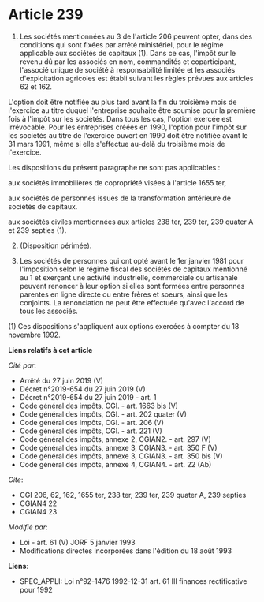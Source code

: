 # Article 239

1. Les sociétés mentionnées au 3 de l'article 206 peuvent opter, dans des conditions qui sont fixées par arrêté ministériel,
pour le régime applicable aux sociétés de capitaux (1). Dans ce cas, l'impôt sur le revenu dû par les associés en nom,
commandités et coparticipant, l'associé unique de société à responsabilité limitée et les associés d'exploitation agricoles
est établi suivant les règles prévues aux articles 62 et 162.

L'option doit être notifiée au plus tard avant la fin du troisième mois de l'exercice au titre duquel l'entreprise souhaite
être soumise pour la première fois à l'impôt sur les sociétés. Dans tous les cas, l'option exercée est irrévocable. Pour les
entreprises créées en 1990, l'option pour l'impôt sur les sociétés au titre de l'exercice ouvert en 1990 doit être notifiée
avant le 31 mars 1991, même si elle s'effectue au-delà du troisième mois de l'exercice.

Les dispositions du présent paragraphe ne sont pas applicables :

aux sociétés immobilières de copropriété visées à l'article 1655 ter,

aux sociétés de personnes issues de la transformation antérieure de sociétés de capitaux.

aux sociétés civiles mentionnées aux articles 238 ter, 239 ter, 239 quater A et 239 septies (1).

2. (Disposition périmée).

3. Les sociétés de personnes qui ont opté avant le 1er janvier 1981 pour l'imposition selon le régime fiscal des sociétés de
capitaux mentionné au 1 et exerçant une activité industrielle, commerciale ou artisanale peuvent renoncer à leur option si
elles sont formées entre personnes parentes en ligne directe ou entre frères et soeurs, ainsi que les conjoints. La
renonciation ne peut être effectuée qu'avec l'accord de tous les associés.

(1) Ces dispositions s'appliquent aux options exercées à compter du 18 novembre 1992.

**Liens relatifs à cet article**

_Cité par_:

  - Arrêté du 27 juin 2019 (V)
  - Décret n°2019-654 du 27 juin 2019 (V)
  - Décret n°2019-654 du 27 juin 2019 - art. 1
  - Code général des impôts, CGI. - art. 1663 bis (V)
  - Code général des impôts, CGI. - art. 202 quater (V)
  - Code général des impôts, CGI. - art. 206 (V)
  - Code général des impôts, CGI. - art. 221 (V)
  - Code général des impôts, annexe 2, CGIAN2. - art. 297 (V)
  - Code général des impôts, annexe 3, CGIAN3. - art. 350 F (V)
  - Code général des impôts, annexe 3, CGIAN3. - art. 350 bis (V)
  - Code général des impôts, annexe 4, CGIAN4. - art. 22 (Ab)

_Cite_:

  - CGI 206, 62, 162, 1655 ter, 238 ter, 239 ter, 239 quater A, 239 septies
  - CGIAN4 22
  - CGIAN4 23

_Modifié par_:

  - Loi - art. 61 (V) JORF 5 janvier 1993
  - Modifications directes incorporées dans l'édition du 18 août 1993

**Liens**:

  - SPEC_APPLI: Loi n°92-1476 1992-12-31 art. 61 III finances rectificative pour 1992
